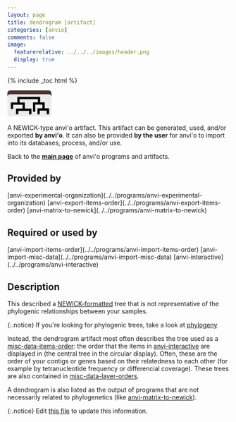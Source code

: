 ```yaml
---
layout: page
title: dendrogram [artifact]
categories: [anvio]
comments: false
image:
  featurerelative: ../../../images/header.png
  display: true
---
```



{% include _toc.html %}


<img src="../../images/icons/NEWICK.png" alt="NEWICK" style="width:100px; border:none" />

A NEWICK-type anvi'o artifact. This artifact can be generated, used, and/or exported **by anvi'o**. It can also be provided **by the user** for anvi'o to import into its databases, process, and/or use.

Back to the **[main page](../../)** of anvi'o programs and artifacts.

## Provided by


<p style="text-align: left" markdown="1"><span class="artifact-p">[anvi-experimental-organization](../../programs/anvi-experimental-organization)</span> <span class="artifact-p">[anvi-export-items-order](../../programs/anvi-export-items-order)</span> <span class="artifact-p">[anvi-matrix-to-newick](../../programs/anvi-matrix-to-newick)</span></p>


## Required or used by


<p style="text-align: left" markdown="1"><span class="artifact-r">[anvi-import-items-order](../../programs/anvi-import-items-order)</span> <span class="artifact-r">[anvi-import-misc-data](../../programs/anvi-import-misc-data)</span> <span class="artifact-r">[anvi-interactive](../../programs/anvi-interactive)</span></p>


## Description

This described a [NEWICK-formatted](https://en.wikipedia.org/wiki/Newick_format) tree that is not representative of the phylogenic relationships between your samples. 

{:.notice}
If you're looking for phylogenic trees, take a look at <span class="artifact-n">[phylogeny](/help/7/artifacts/phylogeny)</span> 

Instead, the dendrogram artifact most often describes the tree used as a <span class="artifact-n">[misc-data-items-order](/help/7/artifacts/misc-data-items-order)</span>: the order that the items in <span class="artifact-n">[anvi-interactive](/help/7/programs/anvi-interactive)</span> are displayed in (the central tree in the circular display). Often, these are the order of your contigs or genes based on their relatedness to each other (for example by tetranucleotide frequency or differencial coverage). These trees are also contained in <span class="artifact-n">[misc-data-layer-orders](/help/7/artifacts/misc-data-layer-orders)</span>.

A dendrogram is also listed as the output of programs that are not necessarily related to phylogenetics (like <span class="artifact-n">[anvi-matrix-to-newick](/help/7/programs/anvi-matrix-to-newick)</span>).  


{:.notice}
Edit [this file](https://github.com/merenlab/anvio/tree/master/anvio/docs/artifacts/dendrogram.md) to update this information.

